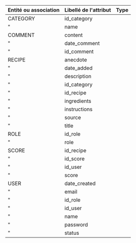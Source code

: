 | Entité ou association | Libellé de l'attribut | Type |
|:----------------------|:----------------------|:-----|
| CATEGORY              | id_category           |      |
| "                     | name                  |      |
| COMMENT               | content               |      |
| "                     | date_comment          |      |
| "                     | id_comment            |      |
| RECIPE                | anecdote              |      |
| "                     | date_added            |      |
| "                     | description           |      |
| "                     | id_category           |      |
| "                     | id_recipe             |      |
| "                     | ingredients           |      |
| "                     | instructions          |      |
| "                     | source                |      |
| "                     | title                 |      |
| ROLE                  | id_role               |      |
| "                     | role                  |      |
| SCORE                 | id_recipe             |      |
| "                     | id_score              |      |
| "                     | id_user               |      |
| "                     | score                 |      |
| USER                  | date_created          |      |
| "                     | email                 |      |
| "                     | id_role               |      |
| "                     | id_user               |      |
| "                     | name                  |      |
| "                     | password              |      |
| "                     | status                |      |
